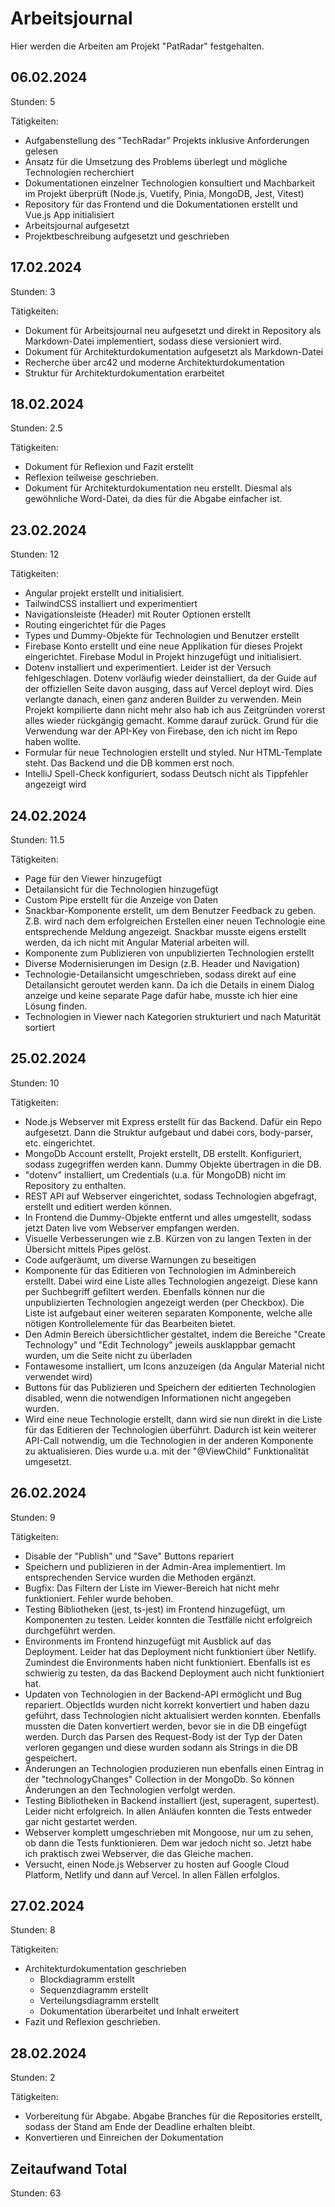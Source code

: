 # Arbeitsjournal
Hier werden die Arbeiten am Projekt "PatRadar" festgehalten.

## 06.02.2024
Stunden: 5

Tätigkeiten:

- Aufgabenstellung des "TechRadar" Projekts inklusive Anforderungen gelesen
- Ansatz für die Umsetzung des Problems überlegt und mögliche Technologien recherchiert
- Dokumentationen einzelner Technologien konsultiert und Machbarkeit im Projekt überprüft (Node.js, Vuetify, Pinia, MongoDB, Jest, Vitest)
- Repository für das Frontend und die Dokumentationen erstellt und Vue.js App initialisiert
- Arbeitsjournal aufgesetzt
- Projektbeschreibung aufgesetzt und geschrieben

## 17.02.2024
Stunden: 3

Tätigkeiten:

- Dokument für Arbeitsjournal neu aufgesetzt und direkt in Repository als Markdown-Datei implementiert, 
sodass diese versioniert wird.
- Dokument für Architekturdokumentation aufgesetzt als Markdown-Datei
- Recherche über arc42 und moderne Architekturdokumentation
- Struktur für Architekturdokumentation erarbeitet

## 18.02.2024
Stunden: 2.5

Tätigkeiten:

- Dokument für Reflexion und Fazit erstellt
- Reflexion teilweise geschrieben.
- Dokument für Architekturdokumentation neu erstellt. Diesmal als gewöhnliche Word-Datei, 
da dies für die Abgabe einfacher ist.

## 23.02.2024
Stunden: 12

Tätigkeiten:
- Angular projekt erstellt und initialisiert.
- TailwindCSS installiert und experimentiert
- Navigationsleiste (Header) mit Router Optionen erstellt
- Routing eingerichtet für die Pages
- Types und Dummy-Objekte für Technologien und Benutzer erstellt
- Firebase Konto erstellt und eine neue Applikation für dieses Projekt eingerichtet.
Firebase Modul in Projekt hinzugefügt und initialisiert.
- Dotenv installiert und experimentiert. Leider ist der Versuch fehlgeschlagen.
Dotenv vorläufig wieder deinstalliert, da der Guide auf der offiziellen Seite davon ausging, 
dass auf Vercel deployt wird. Dies verlangte danach, einen ganz anderen Builder zu 
verwenden. Mein Projekt kompilierte dann nicht mehr also hab ich aus Zeitgründen vorerst 
alles wieder rückgängig gemacht. Komme darauf zurück.
Grund für die Verwendung war der API-Key von Firebase, den ich nicht im Repo haben wollte.
- Formular für neue Technologien erstellt und styled. Nur HTML-Template steht.
Das Backend und die DB kommen erst noch.
- IntelliJ Spell-Check konfiguriert, sodass Deutsch nicht als Tippfehler angezeigt wird

## 24.02.2024
Stunden: 11.5

Tätigkeiten:
- Page für den Viewer hinzugefügt
- Detailansicht für die Technologien hinzugefügt
- Custom Pipe erstellt für die Anzeige von Daten
- Snackbar-Komponente erstellt, um dem Benutzer Feedback zu geben.
Z.B. wird nach dem erfolgreichen Erstellen einer neuen Technologie 
eine entsprechende Meldung angezeigt. Snackbar musste eigens erstellt werden, 
da ich nicht mit Angular Material arbeiten will.
- Komponente zum Publizieren von unpublizierten Technologien erstellt
- Diverse Modernisierungen im Design (z.B. Header und Navigation)
- Technologie-Detailansicht umgeschrieben, sodass direkt auf eine Detailansicht 
geroutet werden kann. Da ich die Details in einem Dialog anzeige und keine separate 
Page dafür habe, musste ich hier eine Lösung finden.
- Technologien in Viewer nach Kategorien strukturiert und nach Maturität sortiert

## 25.02.2024
Stunden: 10

Tätigkeiten:
- Node.js Webserver mit Express erstellt für das Backend.
Dafür ein Repo aufgesetzt. Dann die Struktur aufgebaut und dabei cors, body-parser, etc. eingerichtet.
- MongoDb Account erstellt, Projekt erstellt, DB erstellt. Konfiguriert, sodass zugegriffen werden kann. 
Dummy Objekte übertragen in die DB.
- "dotenv" installiert, um Credentials (u.a. für MongoDB) nicht im Repository zu enthalten.
- REST API auf Webserver eingerichtet, sodass Technologien abgefragt, erstellt und editiert werden können.
- In Frontend die Dummy-Objekte entfernt und alles umgestellt, sodass jetzt Daten live vom Webserver empfangen werden.
- Visuelle Verbesserungen wie z.B. Kürzen von zu langen Texten in der Übersicht mittels Pipes gelöst.
- Code aufgeräumt, um diverse Warnungen zu beseitigen
- Komponente für das Editieren von Technologien im Adminbereich erstellt. 
Dabei wird eine Liste alles Technologien angezeigt. Diese kann per Suchbegriff gefiltert werden. 
Ebenfalls können nur die unpublizierten Technologien angezeigt werden (per Checkbox). 
Die Liste ist aufgebaut einer weiteren separaten Komponente, welche alle nötigen Kontrollelemente für das 
Bearbeiten bietet.
- Den Admin Bereich übersichtlicher gestaltet, indem die Bereiche "Create Technology" und 
"Edit Technology" jeweils ausklappbar gemacht wurden, um die Seite nicht zu überladen
- Fontawesome installiert, um Icons anzuzeigen (da Angular Material nicht verwendet wird)
- Buttons für das Publizieren und Speichern der editierten Technologien disabled, wenn die notwendigen Informationen 
nicht angegeben wurden.
- Wird eine neue Technologie erstellt, dann wird sie nun direkt in die Liste für das Editieren der Technologien überführt.
Dadurch ist kein weiterer API-Call notwendig, um die Technologien in der anderen Komponente zu aktualisieren. 
Dies wurde u.a. mit der "@ViewChild" Funktionalität umgesetzt.

## 26.02.2024
Stunden: 9

Tätigkeiten:
- Disable der "Publish" und "Save" Buttons repariert
- Speichern und publizieren in der Admin-Area implementiert. Im entsprechenden Service wurden die Methoden ergänzt.
- Bugfix: Das Filtern der Liste im Viewer-Bereich hat nicht mehr funktioniert. Fehler wurde behoben.
- Testing Bibliotheken (jest, ts-jest) im Frontend hinzugefügt, um Komponenten zu testen. 
Leider konnten die Testfälle nicht erfolgreich durchgeführt werden.
- Environments im Frontend hinzugefügt mit Ausblick auf das Deployment. Leider hat das Deployment nicht funktioniert 
über Netlify. Zumindest die Environments haben nicht funktioniert. Ebenfalls ist es schwierig zu testen, da das Backend 
Deployment auch nicht funktioniert hat.
- Updaten von Technologien in der Backend-API ermöglicht und Bug repariert. ObjectIds wurden nicht korrekt konvertiert 
und haben dazu geführt, dass Technologien nicht aktualisiert werden konnten. Ebenfalls mussten die Daten konvertiert werden, 
bevor sie in die DB eingefügt werden. Durch das Parsen des Request-Body ist der Typ der Daten verloren gegangen und diese wurden 
sodann als Strings in die DB gespeichert.
- Änderungen an Technologien produzieren nun ebenfalls einen Eintrag in der "technologyChanges" Collection in der MongoDb. 
So können Änderungen an den Technologien verfolgt werden.
- Testing Bibliotheken in Backend installiert (jest, superagent, supertest). Leider nicht erfolgreich. In allen Anläufen 
konnten die Tests entweder gar nicht gestartet werden.
- Webserver komplett umgeschrieben mit Mongoose, nur um zu sehen, ob dann die Tests funktionieren. Dem war jedoch nicht so. 
Jetzt habe ich praktisch zwei Webserver, die das Gleiche machen.
- Versucht, einen Node.js Webserver zu hosten auf Google Cloud Platform, Netlify und dann auf Vercel. In allen Fällen erfolglos.

## 27.02.2024
Stunden: 8

Tätigkeiten:
- Architekturdokumentation geschrieben
    - Blockdiagramm erstellt
    - Sequenzdiagramm erstellt
    - Verteilungsdiagramm erstellt
    - Dokumentation überarbeitet und Inhalt erweitert
- Fazit und Reflexion geschrieben.

## 28.02.2024
Stunden: 2

Tätigkeiten:
- Vorbereitung für Abgabe. Abgabe Branches für die Repositories erstellt, sodass 
der Stand am Ende der Deadline erhalten bleibt.
- Konvertieren und Einreichen der Dokumentation

## Zeitaufwand Total
Stunden: 63
